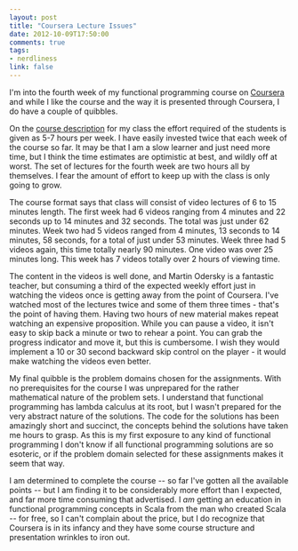 ```yaml
---
layout: post
title: "Coursera Lecture Issues"
date: 2012-10-09T17:50:00
comments: true
tags:
- nerdliness
link: false
---
```

I'm into the fourth week of my functional programming course on [Coursera](http://coursera.org "Coursera") and while I like the course and the way it is presented through Coursera, I do have a couple of quibbles.

On the [course description](https://www.coursera.org/course/progfun "Functional Programming Principles in Scala") for my class the effort required of the students is given as 5-7 hours per week. I have easily invested twice that each week of the course so far. It may be that I am a slow learner and just need more time, but I think the time estimates are optimistic at best, and wildly off at worst. The set of lectures for the fourth week are two hours all by themselves. I fear the amount of effort to keep up with the class is only going to grow.

The course format says that class will consist of video lectures of 6 to 15 minutes length. The first week had 6 videos ranging from 4 minutes and 22 seconds up to 14 minutes and 32 seconds. The total was just under 62 minutes. Week two had 5 videos ranged from 4 minutes, 13 seconds to 14 minutes, 58 seconds, for a total of just under 53 minutes. Week three had 5 videos again, this time totally nearly 90 minutes. One video was over 25 minutes long. This week has 7 videos totally over 2 hours of viewing time.

The content in the videos is well done, and Martin Odersky is a fantastic teacher, but consuming a third of the expected weekly effort just in watching the videos once is getting away from the point of Coursera. I've watched most of the lectures twice and some of them three times - that's the point of having them. Having two hours of new material makes repeat watching an expensive proposition. While you can pause a video, it isn't easy to skip back a minute or two to rehear a point. You can grab the progress indicator and move it, but this is cumbersome. I wish they would implement a 10 or 30 second backward skip control on the player - it would make watching the videos even better.

My final quibble is the problem domains chosen for the assignments. With no prerequisites for the course I was unprepared for the rather mathematical nature of the problem sets. I understand that functional programming has lambda calculus at its root, but I wasn't prepared for the very abstract nature of the solutions. The code for the solutions has been amazingly short and succinct, the concepts behind the solutions have taken me hours to grasp. As this is my first exposure to any kind of functional programming I don't know if all functional programming solutions are so esoteric, or if the problem domain selected for these assignments makes it seem that way. 

I am determined to complete the course -- so far I've gotten all the available points -- but I am finding it to be considerably more effort than I expected, and far more time consuming that advertised. I _am_ getting an education in functional programming concepts in Scala from the man who created Scala -- for free, so I can't complain about the price, but I do recognize that Coursera is in its infancy and they have some course structure and presentation wrinkles to iron out.
